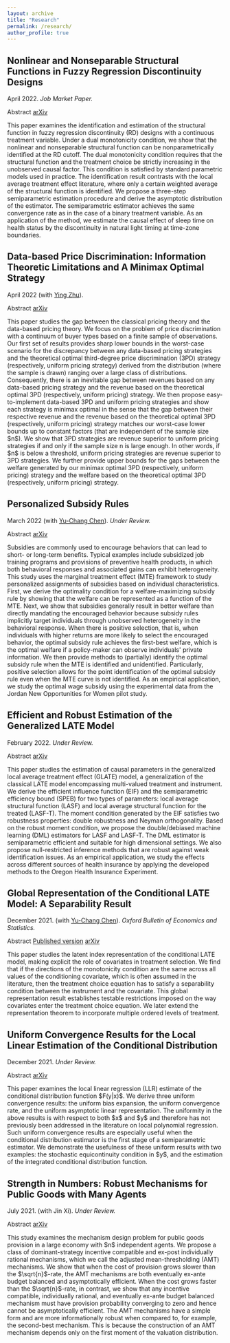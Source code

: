 ```yaml
---
layout: archive
title: "Research"
permalink: /research/
author_profile: true
---
```



<div>
<article class="archive__item" itemscope itemtype="http://schema.org/CreativeWork">

<h2 class="archive__item-title" itemprop="headline">
      Nonlinear and Nonseparable Structural Functions in Fuzzy Regression Discontinuity Designs
    </h2> 
    <p> 
    April 2022. <i>Job Market Paper.</i>
    </p>
    <a data-toggle="collapse" data-target="#nonlinear-structural-function-rdd"  class="btn" role="button">Abstract</a>
    <a href="https://arxiv.org/abs/2204.08168" class="btn" role="button">arXiv</a>
    <div class="collapse" id="nonlinear-structural-function-rdd">
      <p>This paper examines the identification and estimation of the structural function in fuzzy regression discontinuity (RD) designs with a continuous treatment variable. Under a dual monotonicity condition, we show that the nonlinear and nonseparable structural function can be nonparametrically identified at the RD cutoff. The dual monotonicity condition requires that the structural function and the treatment choice be strictly increasing in the unobserved causal factor. This condition is satisfied by standard parametric models used in practice. The identification result contrasts with the local average treatment effect literature, where only a certain weighted average of the structural function is identified. We propose a three-step semiparametric estimation procedure and derive the asymptotic distribution of the estimator. The semiparametric estimator achieves the same convergence rate as in the case of a binary treatment variable. As an application of the method, we estimate the causal effect of sleep time on health status by the discontinuity in natural light timing at time-zone boundaries.</p>
    </div>
    
</article>
</div>


<div>
<article class="archive__item" itemscope itemtype="http://schema.org/CreativeWork">

<h2 class="archive__item-title" itemprop="headline">
      Data-based Price Discrimination: Information Theoretic Limitations and A Minimax Optimal Strategy
    </h2> 
    <p> 
    April 2022 (with <a href="https://sites.google.com/view/ying-zhu/ying-zhu">Ying Zhu</a>).
    </p>
    <a data-toggle="collapse" data-target="#data-based-price-discrimination"  class="btn" role="button">Abstract</a>
    <a href="https://arxiv.org/abs/2204.12723" class="btn" role="button">arXiv</a>
    <div class="collapse" id="data-based-price-discrimination">
      <p>This paper studies the gap between the classical pricing theory and the data-based pricing theory. We focus on the problem of price discrimination with a continuum of buyer types based on a finite sample of observations. Our first set of results provides sharp lower bounds in the worst-case scenario for the discrepancy between any data-based pricing strategies and the theoretical optimal third-degree price discrimination (3PD) strategy (respectively, uniform pricing strategy) derived from the distribution (where the sample is drawn) ranging over a large class of distributions. Consequently, there is an inevitable gap between revenues based on any data-based pricing strategy and the revenue based on the theoretical optimal 3PD (respectively, uniform pricing) strategy. We then propose easy-to-implement data-based 3PD and uniform pricing strategies and show each strategy is minimax optimal in the sense that the gap between their respective revenue and the revenue based on the theoretical optimal 3PD (respectively, uniform pricing) strategy matches our worst-case lower bounds up to constant factors (that are independent of the sample size $n$). We show that 3PD strategies are revenue superior to uniform pricing strategies if and only if the sample size n is large enough. In other words, if $n$ is below a threshold, uniform pricing strategies are revenue superior to 3PD strategies. We further provide upper bounds for the gaps between the welfare generated by our minimax optimal 3PD (respectively, uniform pricing) strategy and the welfare based on the theoretical optimal 3PD (respectively, uniform pricing) strategy.</p>
    </div>

</article>
</div>

<div>
<article class="archive__item" itemscope itemtype="http://schema.org/CreativeWork">

<h2 class="archive__item-title" itemprop="headline">
      Personalized Subsidy Rules
    </h2> 
    <p> 
    March 2022 (with <a href="https://sites.google.com/view/yu-chang">Yu-Chang Chen</a>). <i>Under Review.</i>
    </p>
    <a data-toggle="collapse" data-target="#personalized-subsidy-rules"  class="btn" role="button">Abstract</a>
    <a href="https://arxiv.org/abs/2202.13545" class="btn" role="button">arXiv</a>
    <div class="collapse" id="personalized-subsidy-rules">
      <p>Subsidies are commonly used to encourage behaviors that can lead to short- or long-term benefits. Typical examples include subsidized job training programs and provisions of preventive health products, in which both behavioral responses and associated gains can exhibit heterogeneity. This study uses the marginal treatment effect (MTE) framework to study personalized assignments of subsidies based on individual characteristics. First, we derive the optimality condition for a welfare-maximizing subsidy rule by showing that the welfare can be represented as a function of the MTE. Next, we show that subsidies generally result in better welfare than directly mandating the encouraged behavior because subsidy rules implicitly target individuals through unobserved heterogeneity in the behavioral response. When there is positive selection, that is, when individuals with higher returns are more likely to select the encouraged behavior, the optimal subsidy rule achieves the first-best welfare, which is the optimal welfare if a policy-maker can observe individuals' private information. We then provide methods to (partially) identify the optimal subsidy rule when the MTE is identified and unidentified. Particularly, positive selection allows for the point identification of the optimal subsidy rule even when the MTE curve is not identified. As an empirical application, we study the optimal wage subsidy using the experimental data from the Jordan New Opportunities for Women pilot study.</p>
    </div>
    
</article>
</div>



<div>
<article class="archive__item" itemscope itemtype="http://schema.org/CreativeWork">

<h2 class="archive__item-title" itemprop="headline">
      Efficient and Robust Estimation of the Generalized LATE Model
    </h2> 
    <p> 
    February 2022. <i>Under Review.</i>
    </p>
    <a data-toggle="collapse" data-target="#efficient-robust-estimation-glate"  class="btn" role="button">Abstract</a>
    <a href="https://arxiv.org/abs/2001.06746" class="btn" role="button">arXiv</a>
    <div class="collapse" id="efficient-robust-estimation-glate">
      <p>This paper studies the estimation of causal parameters in the generalized local average treatment effect (GLATE) model, a generalization of the classical LATE model encompassing multi-valued treatment and instrument. We derive the efficient influence function (EIF) and the semiparametric efficiency bound (SPEB) for two types of parameters: local average structural function (LASF) and local average structural function for the treated (LASF-T). The moment condition generated by the EIF satisfies two robustness properties: double robustness and Neyman orthogonality. Based on the robust moment condition, we propose the double/debiased machine learning (DML) estimators for LASF and LASF-T. The DML estimator is semiparametric efficient and suitable for high dimensional settings. We also propose null-restricted inference methods that are robust against weak identification issues. As an empirical application, we study the effects across different sources of health insurance by applying the developed methods to the Oregon Health Insurance Experiment.</p>
    </div>
    
</article>
</div>



<div>
<article class="archive__item" itemscope itemtype="http://schema.org/CreativeWork">

<h2 class="archive__item-title" itemprop="headline">
      Global Representation of the Conditional LATE Model: A Separability Result
    </h2> 
    <p> 
    December 2021. (with <a href="https://sites.google.com/view/yu-chang">Yu-Chang Chen</a>). <i>Oxford Bulletin of Economics and Statistics.</i>
    </p>
    <a data-toggle="collapse" data-target="#global-representation-conditional-late"  class="btn" role="button">Abstract</a>
    <a href="https://doi.org/10.1111/obes.12476" class="btn" role="button">Published version</a>
    <a href="https://arxiv.org/abs/2007.08106" class="btn" role="button">arXiv</a>
    <div class="collapse" id="global-representation-conditional-late">
      <p>This paper studies the latent index representation of the conditional LATE model, making explicit the role of covariates in treatment selection. We find that if the directions of the monotonicity condition are the same across all values of the conditioning covariate, which is often assumed in the literature, then the treatment choice equation has to satisfy a separability condition between the instrument and the covariate. This global representation result establishes testable restrictions imposed on the way covariates enter the treatment choice equation. We later extend the representation theorem to incorporate multiple ordered levels of treatment.</p>
    </div>
    
</article>
</div>



<div>
<article class="archive__item" itemscope itemtype="http://schema.org/CreativeWork">

<h2 class="archive__item-title" itemprop="headline">
      Uniform Convergence Results for the Local Linear Estimation of the Conditional Distribution
    </h2> 
    <p> 
    December 2021. <i>Under Review.</i>
    </p>
    <a data-toggle="collapse" data-target="#uniform-convergence-results-llr"  class="btn" role="button">Abstract</a>
    <a href="https://arxiv.org/abs/2112.08546" class="btn" role="button">arXiv</a>
    <div class="collapse" id="uniform-convergence-results-llr">
      <p>This paper examines the local linear regression (LLR) estimate of the conditional distribution function $F(y|x)$. We derive three uniform convergence results: the uniform bias expansion, the uniform convergence rate, and the uniform asymptotic linear representation. The uniformity in the above results is with respect to both $x$ and $y$ and therefore has not previously been addressed in the literature on local polynomial regression. Such uniform convergence results are especially useful when the conditional distribution estimator is the first stage of a semiparametric estimator. We demonstrate the usefulness of these uniform results with two examples: the stochastic equicontinuity condition in $y$, and the estimation of the integrated conditional distribution function.</p>
    </div>
    
</article>
</div>



<div>
<article class="archive__item" itemscope itemtype="http://schema.org/CreativeWork">

<h2 class="archive__item-title" itemprop="headline">
      Strength in Numbers: Robust Mechanisms for Public Goods with Many Agents
    </h2> 
    <p> 
    July 2021. (with Jin Xi). <i>Under Review.</i>
    </p>
    <a data-toggle="collapse" data-target="#strength-in-number-robust"  class="btn" role="button">Abstract</a>
    <a href="https://arxiv.org/abs/2101.02423" class="btn" role="button">arXiv</a>
    <div class="collapse" id="strength-in-number-robust">
      <p>This study examines the mechanism design problem for public goods provision in a large economy with $n$ independent agents. We propose a class of dominant-strategy incentive compatible and ex-post individually rational mechanisms, which we call the adjusted mean-thresholding (AMT) mechanisms. We show that when the cost of provision grows slower than the $\sqrt{n}$-rate, the AMT mechanisms are both eventually ex-ante budget balanced and asymptotically efficient. When the cost grows faster than the $\sqrt{n}$-rate, in contrast, we show that any incentive compatible, individually rational, and eventually ex-ante budget balanced mechanism must have provision probability converging to zero and hence cannot be asymptotically efficient. The AMT mechanisms have a simple form and are more informationally robust when compared to, for example, the second-best mechanism. This is because the construction of an AMT mechanism depends only on the first moment of the valuation distribution.</p>
    </div>
    
</article>
</div>